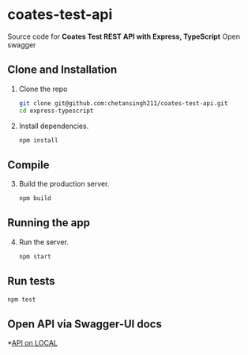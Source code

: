 # coates-test-api

Source code for **Coates Test REST API with Express, TypeScript**
Open swagger 
## Clone and Installation

1. Clone the repo

   ```sh
   git clone git@github.com:chetansingh211/coates-test-api.git
   cd express-typescript
   ```

2. Install dependencies.

   ```sh
   npm install
   ```
## Compile

3. Build the production server.

   ```sh
   npm build
   ```

## Running the app

4. Run the server.
   ```sh
   npm start
   ```

## Run tests

```sh
npm test
```

## Open API via Swagger-UI docs

*[API on LOCAL](http://localhost:8080/api-docs/)
